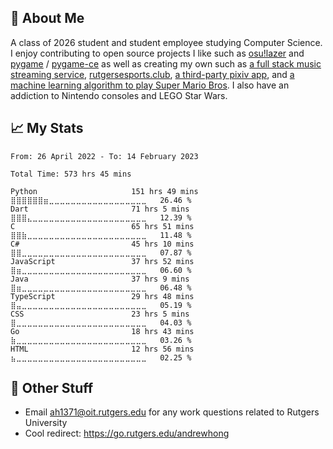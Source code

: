 ## 👾 About Me
A class of 2026 student and student employee studying Computer Science. I enjoy contributing
to open source projects I like such as [osu!lazer](http://github.com/ppy/osu) and
[pygame](https://github.com/pygame/pygame) / [pygame-ce](https://github.com/pygame-community) as well as creating my own such as
[a full stack music streaming service](https://github.com/hanamusic),
[rutgersesports.club](https://github.com/rutgersesports/rutgersesports.club), 
[a third-party pixiv app](https://github.com/novialriptide/pix), and
[a machine learning algorithm to play Super Mario Bros](https://github.com/novialriptide/Mario-NEAT).
I also have an addiction to Nintendo consoles and LEGO Star Wars.

## 📈 My Stats
<!--START_SECTION:waka-->

```text
From: 26 April 2022 - To: 14 February 2023

Total Time: 573 hrs 45 mins

Python                     151 hrs 49 mins ⣿⣿⣿⣿⣿⣿⣶⣀⣀⣀⣀⣀⣀⣀⣀⣀⣀⣀⣀⣀⣀⣀⣀⣀⣀   26.46 %
Dart                       71 hrs 5 mins   ⣿⣿⣿⣄⣀⣀⣀⣀⣀⣀⣀⣀⣀⣀⣀⣀⣀⣀⣀⣀⣀⣀⣀⣀⣀   12.39 %
C                          65 hrs 51 mins  ⣿⣿⣷⣀⣀⣀⣀⣀⣀⣀⣀⣀⣀⣀⣀⣀⣀⣀⣀⣀⣀⣀⣀⣀⣀   11.48 %
C#                         45 hrs 10 mins  ⣿⣿⣀⣀⣀⣀⣀⣀⣀⣀⣀⣀⣀⣀⣀⣀⣀⣀⣀⣀⣀⣀⣀⣀⣀   07.87 %
JavaScript                 37 hrs 52 mins  ⣿⣶⣀⣀⣀⣀⣀⣀⣀⣀⣀⣀⣀⣀⣀⣀⣀⣀⣀⣀⣀⣀⣀⣀⣀   06.60 %
Java                       37 hrs 9 mins   ⣿⣶⣀⣀⣀⣀⣀⣀⣀⣀⣀⣀⣀⣀⣀⣀⣀⣀⣀⣀⣀⣀⣀⣀⣀   06.48 %
TypeScript                 29 hrs 48 mins  ⣿⣤⣀⣀⣀⣀⣀⣀⣀⣀⣀⣀⣀⣀⣀⣀⣀⣀⣀⣀⣀⣀⣀⣀⣀   05.19 %
CSS                        23 hrs 5 mins   ⣿⣀⣀⣀⣀⣀⣀⣀⣀⣀⣀⣀⣀⣀⣀⣀⣀⣀⣀⣀⣀⣀⣀⣀⣀   04.03 %
Go                         18 hrs 43 mins  ⣷⣀⣀⣀⣀⣀⣀⣀⣀⣀⣀⣀⣀⣀⣀⣀⣀⣀⣀⣀⣀⣀⣀⣀⣀   03.26 %
HTML                       12 hrs 56 mins  ⣦⣀⣀⣀⣀⣀⣀⣀⣀⣀⣀⣀⣀⣀⣀⣀⣀⣀⣀⣀⣀⣀⣀⣀⣀   02.25 %
```

<!--END_SECTION:waka-->

## 📠 Other Stuff
 - Email <ah1371@oit.rutgers.edu> for any work questions related to Rutgers University
 - Cool redirect: https://go.rutgers.edu/andrewhong
